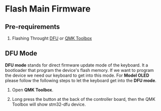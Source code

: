 # Flash Main Firmware

## Pre-requirements
1. Flashing Throught [DFU](https://dfu-util.sourceforge.net/) or [QMK Toolbox](
https://github.com/qmk/qmk_toolbox)

## DFU Mode

__DFU mode__ stands for direct firmware update mode of the keyboard. It a bootloader 
that program the device's flash memory. If we want to program the device we need our keyboard to get into this mode. For __Model OLED__ please follow the following steps to let the keyboard get into the __DFU mode__. 

1. Open __QMK Toolbox__.

2. Long press the button at the back of the controller board, then the QMK Toolbox will show stm32-dfu device.
